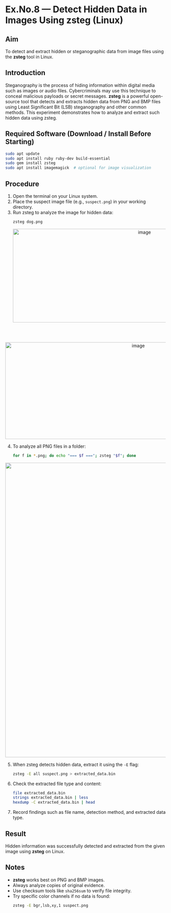 # Ex.No.8 — Detect Hidden Data in Images Using zsteg (Linux)

## Aim
To detect and extract hidden or steganographic data from image files using the **zsteg** tool in Linux.

## Introduction
Steganography is the process of hiding information within digital media such as images or audio files. Cybercriminals may use this technique to conceal malicious payloads or secret messages. **zsteg** is a powerful open-source tool that detects and extracts hidden data from PNG and BMP files using Least Significant Bit (LSB) steganography and other common methods. This experiment demonstrates how to analyze and extract such hidden data using zsteg.

## Required Software (Download / Install Before Starting)
```bash
sudo apt update
sudo apt install ruby ruby-dev build-essential
sudo gem install zsteg
sudo apt install imagemagick  # optional for image visualization
```

## Procedure
1. Open the terminal on your Linux system.  
2. Place the suspect image file (e.g., `suspect.png`) in your working directory.  
3. Run zsteg to analyze the image for hidden data:  
   ```bash
   zsteg dog.png
   ```
   <p align="center">
       <img width="811" height="293" alt="image" src="https://github.com/user-attachments/assets/7b2cf64d-d74e-499c-8908-906bbd9c6cae" />
   </p>
<br>
<br>
<p align="center">
   <img width="820" height="303" alt="image" src="https://github.com/user-attachments/assets/6284c368-417c-4d8b-9e0f-84bb7b771dbe" />
</p>

4. To analyze all PNG files in a folder:  
   ```bash
   for f in *.png; do echo "=== $f ==="; zsteg "$f"; done
   ```
<p align="center">
  <img width="1694" height="922" alt="image" src="https://github.com/user-attachments/assets/8cc4d624-4e9c-4cb0-a527-7248fae190ce" />
</p>


5. When zsteg detects hidden data, extract it using the `-E` flag:  
   ```bash
   zsteg -E all suspect.png > extracted_data.bin
   ```
6. Check the extracted file type and content:  
   ```bash
   file extracted_data.bin
   strings extracted_data.bin | less
   hexdump -C extracted_data.bin | head
   ```
7. Record findings such as file name, detection method, and extracted data type.



## Result
Hidden information was successfully detected and extracted from the given image using **zsteg** on Linux.

## Notes
- **zsteg** works best on PNG and BMP images.  
- Always analyze copies of original evidence.  
- Use checksum tools like `sha256sum` to verify file integrity.  
- Try specific color channels if no data is found:  
  ```bash
  zsteg -E bgr,lsb,xy,1 suspect.png
  ```
